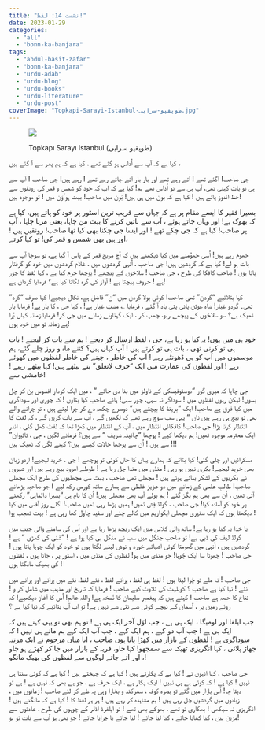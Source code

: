 ```yaml
---
title: "نشست 14: لفظ!"
date: 2023-01-29
categories: 
  - "all"
  - "bonn-ka-banjara"
tags: 
  - "abdul-basit-zafar"
  - "bonn-ka-banjara"
  - "urdu-adab"
  - "urdu-blog"
  - "urdu-books"
  - "urdu-literature"
  - "urdu-post"
coverImage: "Topkapi-Sarayi-Istanbul-طوپقپو-سرايى.jpg"
---
```


<figure>

![](images/Topkapi-Sarayi-Istanbul-طوپقپو-سرايى-225x300.jpg)

<figcaption>

Topkapı Sarayı Istanbul (طوپقپو سرايى)

</figcaption>

</figure>

کیا ہے کہ آپ سے اُداس ہو گئے تھے ، کیا ہے کہ ہم پھر سے آ گئے ہیں ،

جی صاحب! آگئے تھے ! آتے رہے تھے اور بار بار آتے جاتے رہے تھے ! رہے ہیں! جی صاحب ! آپ سے ہی تو بات کہنی تھی، آپ ہی سے تو اُداس تھے ہم! کیا ہے کہ اب کہ خود کو شمس و قمر کی رونقوں سے حظ اندوز پاتے ہیں ! کیا ہے کہ بون میں ہی ہیں! بَون میں صاحب! بیت ہو َوَن میں ! تو موجود ہیں!

بسیرا فقیر کا ایسے مقام پر ہے کہ جہاں سے قریب ترین اسٹور پر خود کو پاتے ہیں، کیا ہے کہ بھوک ہے! اور وہاں جاتے ہوئے ، آپ سے باتیں کرنے کا بہت من چاہا، یعنی مرنا چاہا ، آپ پر صاحب! کیا ہے کہ جی چکے تھے ! اور ایسا جی چکنا بھی کیا تھا صاحب! رونقیں ہیں ! اور ہیں بھی شمس و قمر کی! تو کیا کرتے،

جھوم رہے ہیں! اُسی جھوُمنے میں کیا دیکھتے ہیں کہ آج مریخ قمر کے پاس آ گیا ہے، تو سوچا آپ سے بات ہو لے! کیا ہے کہ گردِشیں ہیں! جی صاحب ، اُنہی گردشوں میں ، غلام گردشوں میں خود کو گرفتار پاتا ہوں ! صاحب کافکا کی طرح ، جی صاحب ! سلاخوں کے پیچھے ! پوچھا جرم کیا ہے ، کہا لفظ کا چور ہے ! حروف بیچتا ہے ! آواز کی گرہ لگانا کیا ہے؟ فرمایا گردان ہے!

کہا بتلائیے “گردن” تھی صاحب! کوئی بولا گردن میں “ن” فاضل ہے، نکال دیجیے! کہا صرف “گرد” تھی۔ گردو غبار! شاہ غوثن پانی پتی یاد آ گئے ، فرمایا ؎ مشتِ غبار ہے! ، کہا جی ، کا بار ہے! فرمایا بار ٹھیک ہے؟ سو سلاخوں کے پیچھے رہو، چھپ کر ، ایک گہناونے زمانے میں جی کر! فرمایا زمانہ کہاں بُرا ہے زمانہ تو میں خود ہوں!

خود ہی میں ہوں! یہ کیا ہو رہا ہے، جی ، لفظ ارسال کر دیجے ! ہم سے بات کر لیجیے ! بات ہی تو کرنی تھی ، بات ہی تو کرتے ہیں ! آپ کہاں ہیں؟ کتنے ماہ و روز چلے گئے، ہم موسموں میں آپ کو ہی ڈھونٹے رہے ! آپ کی خاطر ، جینے کی خاطر لفظوں میں کھوئے رہے ! اور لفظوں کی عمارت میں ایک “حرف لاتعلق” بنے بیٹھے ہیں! کہا بیٹھے رہیے ! خامشی سے!

جی چاہا کہ میری گور “دوستوفیسکی کے ناولز میں بنا دی جائے “ ، میں ایک کردارِ افسوس بن کر چل بسوں! لیکن رہوں لفظوں میں ! سوداگر نہ سہی، چور سہی! ہائے صاحب کیا بتاوں ! کہ چوری اور سوداگری میں کیا فرق ہے صاحب! ایک “برینڈ کا بیچتے ہیں” دوسرے چکمہ دے کر چرا لیتے ہیں ، تو چرانے والے بھی تو بیچ ہی رہے ہیں ناں “ یہی سب سوچ رہے تھے کہ لکھیں گے ، آپ سے بات کریں گے ، کہ لفٹ کا انتظار کرنا پڑا! جی صاحب! کافکائی انتظار میں ، آپ کے انتظار میں کھڑا تھا کہ لفٹ کھل گئی ، اندر ایک محترمہ موجود تھیں! ہم دیکھا کیے ! پوچھا “چائینہ شریف “ سے ہیں؟ فرمانے لگیں ، جی ، تائیوان” سے ہوں ! اُن سے پوچھا حالات کیسے ہیں؟ کہنے لگی کہ ٹھیک ہیں !!!

مسکرائیں اور چلی گئی! کیا بتاتے کہ ہمارے یہاں کا حال کوئی تو پوچھے ! جی ، خرید لیجیے! اردو زبان بھی خرید لیجیے! بکِری نہیں ہو رہی ! منڈی میں مندا چل رہا ہے ! طوطے امرود بیچ رہے ہیں اور شیروں نے بکریوں کے لشکر بنائے ہوئے ہیں ! مچھلی تھی صاحب ، بہت سی مچھلیوں کی طرح ایک مچھلی صاحب! طالبِ علمی کے زمانے میں دو عزیز غلطی سے ہمارے ساتھ کورس رکھ لیے ! جو صاحبہ پڑھانے آتی تھیں ، اُن سے بھی ہم بگڑ گئے ! ہم بولے آپ بھی مچھلی ہیں! اُن کا نام ہی “بشیرا دالماہی” رکھنے پر خود کو آمادہ کیا! جی صاحب ، گولڈ فِش تھیں! ہمیں پڑھا رہی تھیں صاحب! اگلے روز آفس میں کیا دیکھتا ہوں کہ ایک سنہری مچھلی ایکواریم میں کالے چنے اور سفید چاول کھا رہی ہے ! بہت تعجب ہوا !

یا خدا یہ کیا ہو رہا ہے! ساتھ والی کلاس میں ایک ریچھ پڑھا رہا ہے اور اُس کی سامنے والی جیب میں گولڈ لیف کی ڈبی ہے! تو صاحب جنگل میں سب نے منگل ہی کیا ہوا ہے ! “شَنی کی گھڑی “ ہے ! گردشیں ہیں ، اُنہی میں گھومتا کوئی اشیائے خورد و نوش لینے لگتا ہوں تو خود کو ایک چوہا پاتا ہوں ! جی صاحب ! چھوٹا سا ایک چُوہا! جو منڈی میں ہو! لفظوں کی منڈی میں ، اسٹور پر ، جاتا ہوں ، لفظوں کی بھیک مانگتا ہوں !

جی صاحب ! نہ ملے تو چُرا لیتا ہوں ! لفظ ہی لفظ ، پرانے لفظ ، نئے لفظ، نئے میں پرانے اور پرانے میں نئے ! نیا کیا ہے صاحب ؟ کوہلیت کی تلاوت کیے صاحب ! فرمایا کہ تاریخ اور مذہب میں شامل کر و ! تناخ کا حصہ ہے صاحب ! کہتے ہیں کہ پیغمبر سلیمان کا نُسخہ ہے! واللہ عالم! اُس کا آغاز دیکھیے! کہ روئے زمین پر ، آسمان کے نیچے کوئی شے نئی شے نہیں ہے! تو اب آپ بتائیے کہ نیا کیا ہے ؟

جب ایلفا اور اومیگا ، ایک ہی ہے ، جب اوّل آخر ایک ہی ہے ! تو ہم بھی تو یہی کہتے ہیں کہ ایک ہی ہے ! جب آپ دو کہے ، ہم ایک کہے ، جب آپ ایک کہے ہم مانے ہی نہیں ! کہ سوداگری ہے ! لفظوں کے بازار میں کھڑا پاتا ہوں صاحب ، ابا میاں مرحوم نے ایک مرتبہ جھاڑ پلائی ، کہا انگریزی ٹھیک سے سمجھو! کہا جاو، قریہ کے بازار میں جا کر کھڑے ہو جاو ، اور آتے جاتے لوگوں سے لفظوں کی بھیک مانگو!

جی صاحب ، کہا انہوں نے ! کیا ہے کہ پکارتے ہیں ! کیا ہے کہ چیختے ہیں ! کیا ہے کہ کوئی سنتا ہی نہیں ! کیا ہے ! کہ کوئی ہے ہی نہیں ! ایک پکار ہے ، ایک حرف ہے ، جو ہے بھی کہ نہیں ہے ! ہے تو دیتا جا! اُس بازار میں گئے تو بصرہ کوفہ ، سمرکند و بخارا وہی پہ طے کر لئے صاحب ! زمانوں میں ، زبانوں میں گردشیں چل رہی ہیں ! ہم مشاہدہ کر رہے ہیں ! ہر ہر لفظ کا ! کیا ہے کہ مانگتے ہیں ! انگریزی نہ سیکھی ! بھکاری تو تھے ، بھوکے بھی تھے ! تو ایلفرڈ اڈلر کے چوہوں کی طرح ، عادتوں سے مزین ہیں ، کیا کھایا جائے ، کیا لیا جائے ! لیا جائے یا چرایا جائے ! جو بھی ہو آپ سے بات تو ہو!
